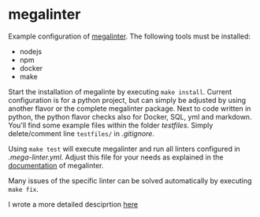 # megalinter #
Example configuration of [megalinter](https://github.com/oxsecurity/megalinter). The following tools must be installed:
- nodejs
- npm
- docker
- make

Start the installation of megalinte by executing `make install`. Current configuration
is for a python project, but can simply be adjusted by using another flavor
or the complete megalinter package. Next to code written in python, the python
flavor checks also for Docker, SQL, yml and markdown. You'll find some
example files within the folder *testfiles*. Simply delete/comment line `testfiles/` in *.gitignore*.

Using `make test` will execute megalinter and run all linters configured in *.mega-linter.yml*.
Adjust this file for your needs as explained in the [documentation](https://megalinter.io/latest/config-file/) of megalinter.

Many issues of the specific linter can be solved automatically by executing `make fix`.

I wrote a more detailed desciprtion [here](https://medium.com/@thorsten.foltz/megalinter-streamline-your-development-with-all-in-one-linting-54aa2e52da82)
